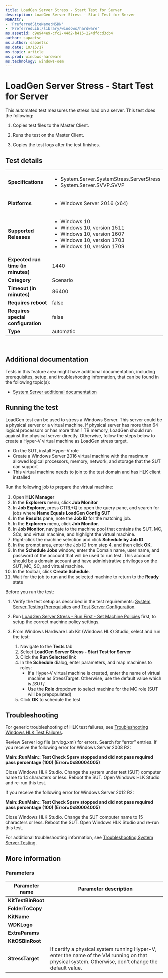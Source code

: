 ```yaml
---
title: LoadGen Server Stress - Start Test for Server
description: LoadGen Server Stress - Start Test for Server
MSHAttr:
- 'PreferredSiteName:MSDN'
- 'PreferredLib:/library/windows/hardware'
ms.assetid: c9e944e9-cfc2-44d2-b415-224dfdcd3cb4
author: sapaetsc
ms.author: sapaetsc
ms.date: 10/15/17
ms.topic: article
ms.prod: windows-hardware
ms.technology: windows-oem
---
```


# <span id="p_hlk_test.6e9adb95-fca5-4e15-a255-bc96c0d12aa9"></span>LoadGen Server Stress - Start Test for Server


This automated test measures the stress load on a server. This test does the following:

1.  Copies test files to the Master Client.

2.  Runs the test on the Master Client.

3.  Copies the test logs after the test finishes.

## Test details
|||
|---|---|
| **Specifications**  | <ul><li>System.Server.SystemStress.ServerStress</li><li>System.Server.SVVP.SVVP</li></ul> |  
| **Platforms**   | <ul><li>Windows Server 2016 (x64)</li></ul> |
| **Supported Releases** | <ul><li>Windows 10</li><li>Windows 10, version 1511</li><li>Windows 10, version 1607</li><li>Windows 10, version 1703</li><li>Windows 10, version 1709</li></ul> |
|**Expected run time (in minutes)**| 1440 |
|**Category**| Scenario |
|**Timeout (in minutes)**| 86400 |
|**Requires reboot**| false |
|**Requires special configuration**| false |
|**Type**| automatic |

 

## <span id="Additional_documentation"></span><span id="additional_documentation"></span><span id="ADDITIONAL_DOCUMENTATION"></span>Additional documentation


Tests in this feature area might have additional documentation, including prerequisites, setup, and troubleshooting information, that can be found in the following topic(s):

-   [System.Server additional documentation](system-server-additional-documentation.md)

## <span id="Running_the_test"></span><span id="running_the_test"></span><span id="RUNNING_THE_TEST"></span>Running the test


LoadGen test can be used to stress a Windows Server. This server could be a physical server or a virtual machine. If physical server has more than 64 logical processors or has more than 1 TB memory, LoadGen should run against the physical server directly. Otherwise, follow the steps below to create a Hyper-V virtual machine as LoadGen stress target.

-   On the SUT, install Hyper-V role
-   Create a Windows Server 2016 virtual machine with the maximum allowed logical processors, memory, network, and storage that the SUT can support
-   This virtual machine needs to join to the test domain and has HLK client installed

Run the following job to prepare the virtual machine:

1.  Open **HLK Manager**
2.  In the **Explorers** menu, click **Job Monitor**
3.  In **Job Explorer**, press CTRL+Q to open the query pane, and search for jobs where **Name Equals LoadGen Config SUT**
4.  In the **Results** pane, note the **Job ID** for the matching job.
5.  In the **Explorers** menu, click **Job Monitor**.
6.  In **Job Monitor**, navigate to the machine pool that contains the SUT, MC, SCs, and virtual machine, and highlight the virtual machine.
7.  Right-click the machine selection and click **Schedule by Job ID**.
8.  In the prompt area, enter the Job ID from step 4, and then click **OK**.
9.  In the **Schedule Jobs** window, enter the Domain name, user name, and password of the account that will be used to run test. This account should be a domain account and have administrative privileges on the SUT, MC, SC, and virtual machine.
10. In the toolbar, click **Create Schedule**.
11. Wait for the job to run and the selected machine to return to the **Ready** state

Before you run the test:

1.  Verify the test setup as described in the test requirements: [System Server Testing Prerequisites](system-server-testing-prerequisites.md) and [Test Server Configuration](test-server-configuration.md).

2.  Run [LoadGen Server Stress - Run First - Set Machine Policies](318d804e-aa8f-4ffb-8ce2-963cea2f1a40.md) first, to setup the correct machine policy settings.

3.  From Windows Hardware Lab Kit (Windows HLK) Studio, select and run the test:

    1.  Navigate to the **Tests** tab
    2.  Select **LoadGen Server Stress - Start Test for Server**
    3.  Click the **Run Selected** link
    4.  In the **Schedule** dialog, enter parameters, and map machines to roles:
        -   If a Hyper-V virtual machine is created, enter the name of virtual machine as StressTarget. Otherwise, use the default value which is *\[SUT\]*.
        -   Use the **Role** dropdown to select machine for the MC role (SUT will be prepopulated)
    5.  Click **OK** to schedule the test

## <span id="Troubleshooting"></span><span id="troubleshooting"></span><span id="TROUBLESHOOTING"></span>Troubleshooting


For generic troubleshooting of HLK test failures, see [Troubleshooting Windows HLK Test Failures](..\user\troubleshooting-windows-hlk-test-failures.md).

Review Server log file (srvlog.xml) for errors. Search for “error” entries. If you receive the following error for Windows Server 2008 R2:

**Main::RunMain:: Test Check Spsrv stopped and did not pass required pass percentage (100) (Error=0x80004005)**

Close Windows HLK Studio. Change the system under test (SUT) computer name to 14 characters or less. Reboot the SUT. Open Windows HLK Studio and re-run this test.

If you receive the following error for Windows Server 2012 R2:

**Main::RunMain:: Test Check Spsrv stopped and did not pass required pass percentage (100) (Error=0x80004005)**

Close Windows HLK Studio. Change the SUT computer name to 15 characters or less. Reboot the SUT. Open Windows HLK Studio and re-run this test.

For additional troubleshooting information, see [Troubleshooting System Server Testing](troubleshooting-system-server-testing.md).

## <span id="More_information"></span><span id="more_information"></span><span id="MORE_INFORMATION"></span>More information


### <span id="Parameters"></span><span id="parameters"></span><span id="PARAMETERS"></span>Parameters

| Parameter name     | Parameter description                                                                                                                              |
|--------------------|----------------------------------------------------------------------------------------------------------------------------------------------------|
| **KitTestBinRoot** |                                                                                                                                                    |
| **FolderToCopy**   |                                                                                                                                                    |
| **KitName**        |                                                                                                                                                    |
| **WDKLogo**        |                                                                                                                                                    |
| **ExtraParams**    |                                                                                                                                                    |
| **KitOSBinRoot**   |                                                                                                                                                    |
| **StressTarget**   | If certify a physical system running Hyper-V, enter the name of the VM running on that physical system. Otherwise, don't change the default value. |

 

 

 






